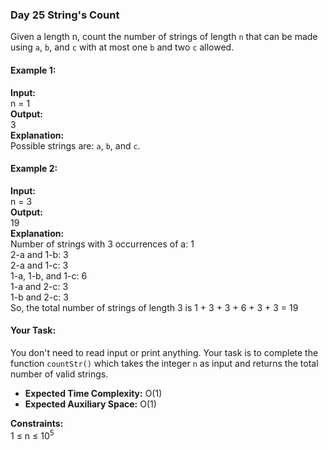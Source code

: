 ### Day 25 **String's Count**

Given a length n, count the number of strings of length `n` that can be made using `a`, `b`, and `c` with at most one `b` and two `c` allowed.

#### Example 1:

**Input:**  
n = 1  
**Output:**  
3  
**Explanation:**  
Possible strings are: `a`, `b`, and `c`.

#### Example 2:

**Input:**  
n = 3  
**Output:**  
19  
**Explanation:**  
Number of strings with 3 occurrences of a: 1  
2-a and 1-b: 3  
2-a and 1-c: 3  
1-a, 1-b, and 1-c: 6  
1-a and 2-c: 3  
1-b and 2-c: 3  
So, the total number of strings of length 3 is 1 + 3 + 3 + 6 + 3 + 3 = 19  

#### Your Task:  
You don't need to read input or print anything. Your task is to complete the function `countStr()` which takes the integer `n` as input and returns the total number of valid strings.

- **Expected Time Complexity:** O(1)
- **Expected Auxiliary Space:** O(1)

**Constraints:**  
1 ≤ n ≤ $10^5$
